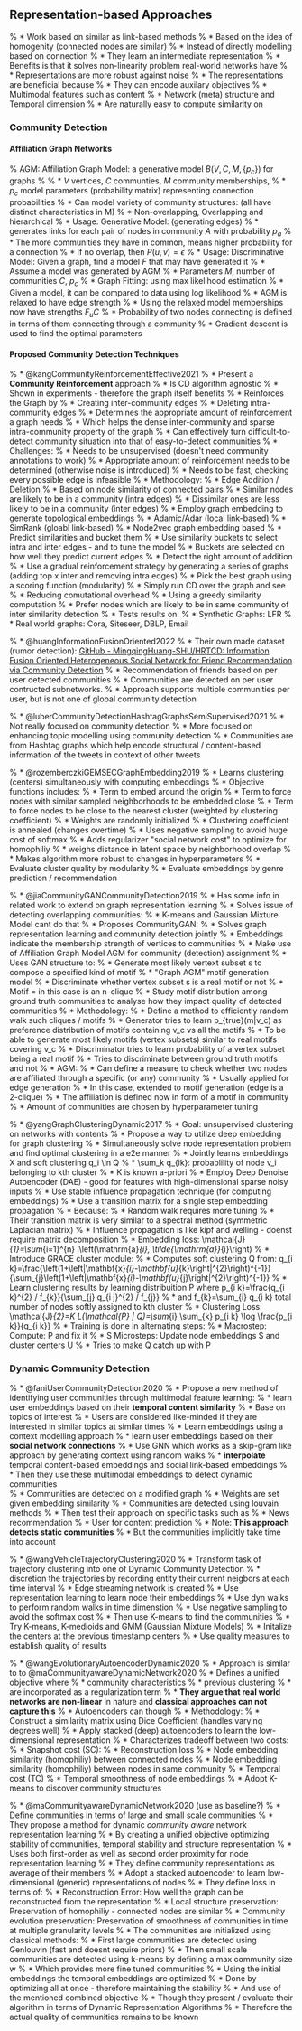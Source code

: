 ## Representation-based Approaches

% * Work based on similar as link-based methods
%   * Based on the idea of homogenity (connected nodes are similar)
% * Instead of directly modelling based on connection
%   * They learn an intermediate representation
%   * Benefits is that it solves non-linearity problem real-world networks have
%   * Representations are more robust against noise
% * The representations are beneficial because
%   * They can encode auxilary objectives
%   * Multimodal features such as content
%   * Network (meta) structure and Temporal dimension
%   * Are naturally easy to compute similarity on



### Community Detection

#### Affiliation Graph Networks

% AGM: Affiliation Graph Model: a generative model $B(V, C, M, \{p_c\})$ for graphs
% 
% * $V$ vertices, $C$ communties, $M$ community memberships,
% * ${p_c}$ model parameters (probability matrix) representing connection probabilities
% * Can model variety of community structures: (all have distinct characteristics in M)
%   * Non-overlapping, Overlapping and hierarchical
% * Usage: Generative Model: (generating edges)
%   * generates links for each pair of nodes in community $A$ with probability $p_a$ 
%   * The more communities they have in common, means higher probability for a connection
%   * If no overlap, then $P(u, v) = \epsilon$
% * Usage: Discriminative Model: Given a graph, find a model $F$ that may have generated it
%   * Assume a model was generated by AGM
%   * Parameters $M$, number of communities $C$, $p_c$
%   * Graph Fitting: using max likelihood estimation
%     * Given a model, it can be compared to data using log likelihood
%     * AGM is relaxed to have edge strength
%     * Using the relaxed model memberships now have strengths $F_uC$
%     * Probability of two nodes connecting is defined in terms of them connecting through a community
%     * Gradient descent is used to find the optimal parameters



#### Proposed Community Detection Techniques

% * @kangCommunityReinforcementEffective2021
%   * Present a **Community Reinforcement** approach
%     * Is CD algorithm agnostic
%       * Shown in experiments - therefore the graph itself benefits
%     * Reinforces the Graph by
%       * Creating inter-community edges
%       * Deleting intra-community edges
%       * Determines the appropriate amount of reinforcement a graph needs
%     * Which helps the dense inter-community and sparse intra-community property of the graph
%       * Can effectively turn difficult-to-detect community situation into that of easy-to-detect communities
%     * Challenges:
%       * Needs to be unsupervised (doesn't need community annotations to work)
%       * Appropriate amount of reinforcement needs to be determined (otherwise noise is introduced)
%       * Needs to be fast, checking every possible edge is infeasible
%     * Methodology:
%       * Edge Addition / Deletion
%         * Based on node similarity of connected pairs
%           * Similar nodes are likely to be in a community (intra edges)
%           * Dissimilar ones are less likely to be in a community (inter edges)
%         * Employ graph embedding to generate topological embeddings
%           * Adamic/Adar (local link-based)
%           * SimRank (gloabl link-based)
%           * Node2vec graph embedding based
%         * Predict similarities and bucket them
%           * Use similarity buckets to select intra and inter edges - and to tune the model
%           * Buckets are selected on how well they predict current edges
%       * Detect the right amount of addition
%         * Use a gradual reinforcement strategy by generating a series of graphs (adding top x inter and removing intra edges)
%         * Pick the best graph using a scoring function (modularity)
%         * Simply run CD over the graph and see
%       * Reducing comutational overhead
%         * Using a greedy similarity computation
%         * Prefer nodes which are likely to be in same community of inter similarity detection
%     * Tests results on:
%       * Synthetic Graphs: LFR
%       * Real world graphs: Cora, Siteseer, DBLP, Email



% * @huangInformationFusionOriented2022
%   * Their own made dataset (rumor detection): [GitHub - MingqingHuang-SHU/HRTCD: Information Fusion Oriented Heterogeneous Social Network for Friend Recommendation via Community Detection](https://github.com/MingqingHuang-SHU/HRTCD)
%   * Recommendation of friends based on per user detected communities
%   * Communities are detected on per user contructed subnetworks.
%   * Approach supports multiple communities per user, but is not one of global community detection



% * @luberCommunityDetectionHashtagGraphsSemiSupervised2021
%   * Not really focused on community detection
%   * More focused on enhancing topic modelling using community detection
%   * Communities are from Hashtag graphs which help encode structural / content-based information of the tweets in context of other tweets



% * @rozemberczkiGEMSECGraphEmbedding2019
%   * Learns clustering (centers) simultaneously with computing embeddings
%   * Objective functions includes:
%     * Term to embed around the origin
%     * Term to force nodes with similar sampled neighborhoods to be embedded close
%     * Term to force nodes to be close to the nearest cluster (weighted by clustering coefficient)
%   * Weights are randomly initialized
%   * Clustering coefficient is annealed (changes overtime)
%   * Uses negative sampling to avoid huge cost of softmax
%   * Adds regularizer "social network cost" to optimize for homophiliy
%     * weighs distance in latent space by neighborhood overlap
%     * Makes algorithm more robust to changes in hyperparameters
%   * Evaluate cluster quality by modularity
%   * Evaluate embeddings by genre prediction / recommendation



% * @jiaCommunityGANCommunityDetection2019
%   * Has some info in related work to extend on graph representation learning
%   * Solves issue of detecting overlapping communities:
%     * K-means and Gaussian Mixture Model cant do that
%   * Proposes CommunityGAN:
%     * Solves graph representation learning and community detection jointly
%     * Embeddings indicate the membership strength of vertices to communities
%     * Make use of Affiliation Graph Model AGM for community (detection) assignment
%     * Uses GAN structure to:
%       * Generate most likely vertext subset s to compose a specified kind of motif
%         * "Graph AGM" motif generation model
%       * Discriminate whether vertex subset s is a real motif or not
%       * Motif = in this case is an n-clique
%     * Study motif distribution among ground truth communities to analyse how they impact quality of detected communities
%   * Methodology:
%     * Define a method to efficiently random walk such cliques / motifs
%     * Generator tries to learn p_{true}(m|v_c) as preference distribution of motifs containing v_c vs all the motifs
%       * To be able to generate most likely motifs (vertex subsets) similar to real motifs covering v_c
%     * Discriminator tries to learn probability of a vertex subset being a real motif
%       * Tries to discriminate between ground truth motifs and not
%     * AGM:
%       * Can define a measure to check whether two nodes are affiliated through a specific (or any) community
%       * Usually applied for edge generation
%       * In this case, extended to motif generation (edge is a 2-clique)
%         * The affiliation is defined now in form of a motif in community
%     * Amount of communities are chosen by hyperparameter tuning



% * @yangGraphClusteringDynamic2017
%   * Goal: unsupervised clustering on networks with contents
%     * Propose a way to utilize deep embedding for graph clustering
%   * Simultaneously solve node representation problem and find optimal clustering in a e2e manner
%     * Jointly learns embeddings X and soft clustering q_i \in Q
%     * \sum_k q_{ik}: probablility of node v_i belonging to kth cluster
%     * K is known a-priori
%   * Employ Deep Denoise Autoencoder (DAE) - good for features with high-dimensional sparse noisy inputs
%   * Use stable influence propagation technique (for computing embeddings)
%     * Use a transition matrix for a single step embedding propagation
%     * Because:
%       * Random walk requires more tuning
%       * Their transition matrix is very similar to a spectral method (symmetric Laplacian matrix)
%       * Influence propagation is like kipf and welling - doenst require matrix decomposition
%     * Embedding loss: \mathcal{J}*{1}=\sum*{i=1}^{n} l\left(\mathrm{a}*{i}, \tilde{\mathrm{a}}*{i}\right)
%   * Introduce GRACE cluster module:
%     * Computes soft clustering Q from: q_{i k}=\frac{\left(1+\left\|\mathbf{x}_{i}-\mathbf{u}_{k}\right\|^{2}\right)^{-1}}{\sum_{j}\left(1+\left\|\mathbf{x}_{i}-\mathbf{u}_{j}\right\|^{2}\right)^{-1}}
%     * Learn clustering results by learning distribuition P where p_{i k}=\frac{q_{i k}^{2} / f_{k}}{\sum_{j} q_{i j}^{2} / f_{j}}
%       * and f_{k}=\sum_{i} q_{i k} total number of nodes softly assigned to kth cluster
%     * Clustering Loss: \mathcal{J}_{2}=K L(\mathcal{P} \| Q)=\sum_{i} \sum_{k} p_{i k} \log \frac{p_{i k}}{q_{i k}}
%     * Training is done in alternating steps:
%       * Macrostep: Compute: P and fix it
%       * S Microsteps: Update node embeddings S and cluster centers U
%         * Tries to make Q catch up with P



### Dynamic Community Detection

% * @faniUserCommunityDetection2020
%   * Propose a new method of identifying user communities through multimodal feature learning:
%     * learn user embeddings based on their **temporal content similarity**
%       * Base on topics of interest
%       * Users are considered like-minded if they are interested in similar topics at similar times
%       * Learn embeddings using a context modelling approach
%     * learn user embeddings based on their **social network connections**
%       * Use GNN which works as a skip-gram like approach by generating context using random walks
%     * **interpolate** temporal content-based embeddings and social link-based embeddings
%   * Then they use these multimodal embeddings to detect dynamic communities\
%     * Communities are detected on a modified graph
%       * Weights are set given embedding similarity
%       * Communities are detected using louvain methods
%     * Then test their approach on specific tasks such as
%     * News recommendation
%     * User for content prediction
%   * Note: **This approach detects static communities**
%     * But the communities implicitly take time into account



% * @wangVehicleTrajectoryClustering2020
%   * Transform task of trajectory clustering into one of Dynamic Community Detection
%     * discretion the trajectories by recording entity their current neigbors at each time interval
%     * Edge streaming network is created
%   * Use representation learning to learn node their embeddings
%     * Use dyn walks to perform random walks in time dimenstion
%     * Use negative sampling to avoid the softmax cost
%   * Then use K-means to find the communities
%     * Try K-means, K-medioids and GMM (Gaussian Mixture Models)
%     * Initalize the centers at the previous timestamp centers
%   * Use quality measures to establish quality of results



% * @wangEvolutionaryAutoencoderDynamic2020
%   * Approach is similar to to @maCommunityawareDynamicNetwork2020
%   * Defines a unified objective where
%     * community characteristics
%     * previous clustering
%     * are incorporated as a regularization term
%   * **They argue that real world networks are non-linear** in nature and **classical approaches can not capture this**
%     * Autoencoders can though
%   * Methodology:
%     * Construct a similarity matrix using Dice Coefficient (handles varying degrees well)
%     * Apply stacked (deep) autoencoders to learn the low-dimensional representation
%     * Characterizes tradeoff between two costs:
%       * Snapshot cost (SC):
%         * Reconstruction loss
%         * Node embedding similarity (homophiliy) between connected nodes
%         * Node embedding similarity (homophiliy) between nodes in same community
%       * Temporal cost (TC)
%         * Temporal smoothness of node embeddings
%     * Adopt K-means to discover community structures



% * @maCommunityawareDynamicNetwork2020 (use as baseline?)
%   * Define communities in terms of large and small scale communities
%   * They propose a method for dynamic *community aware* network representation learning
%     * By creating a unified objective optimizing stability of communities, temporal stability and structure representation
%     * Uses both first-order as well as second order proximity for node representation learning
%   * They define community representations as average of their members
%     * Adopt a stacked autoencoder to learn low-dimensional (generic) representations of nodes
%   * They define loss in terms of:
%     * Reconstruction Error: How well the graph can be reconstructed from the representation
%     * Local structure preservation: Preservation of homophiliy - connected nodes are similar
%     * Community evolution preservation: Preservation of smoothness of communities in time at multiple granularity levels
%   * The communities are initialized using classical methods:
%     * First large communities are detected using Genlouvin (fast and doesnt require priors)
%     * Then small scale communities are detected using k-means by defining a max community size w
%       * Which provides more fine tuned communities
%   * Using the initial embeddings the temporal embeddings are optimized
%     * Done by optimizing all at once - therefore maintaining the stability
%     * And use of the mentioned combined objective
%   * Though they present / evaluate their algorithm in terms of Dynamic Representation Algorithms
%     * Therefore the actual quality of communities remains to be known
